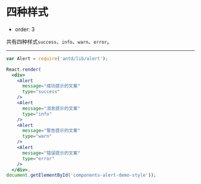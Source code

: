 # 四种样式

- order: 3

共有四种样式`success`、`info`、`warn`、`error`。

---

````jsx
var Alert = require('antd/lib/alert');

React.render(
  <div>
    <Alert
      message="成功提示的文案"
      type="success"
    />
    <Alert
      message="消息提示的文案"
      type="info"
    />
    <Alert
      message="警告提示的文案"
      type="warn"
    />
    <Alert
      message="错误提示的文案"
      type="error"
    />
  </div>,
document.getElementById('components-alert-demo-style'));
````

